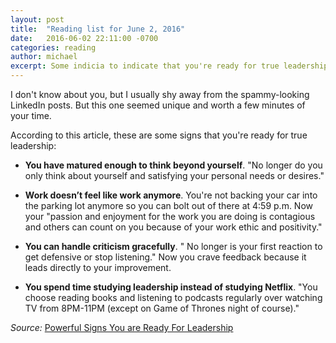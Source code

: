 ```yaml
---
layout: post
title:  "Reading list for June 2, 2016"
date:   2016-06-02 22:11:00 -0700
categories: reading
author: michael
excerpt: Some indicia to indicate that you're ready for true leadership
---
```


I don't know about you, but I usually shy away from the spammy-looking LinkedIn posts. But this one seemed unique and worth a few minutes of your time.

According to this article, these are some signs that you're ready for true leadership:

* **You have matured enough to think beyond yourself**. "No longer do you only think about yourself and satisfying your personal needs or desires."

* **Work doesn’t feel like work anymore**. You're not backing your car into the parking lot anymore so you can bolt out of there at 4:59 p.m. Now your "passion and enjoyment for the work you are doing is contagious and others can count on you because of your work ethic and positivity."

* **You can handle criticism gracefully**. " No longer is your first reaction to get defensive or stop listening." Now you crave feedback because it leads directly to your improvement.

* **You spend time studying leadership instead of studying Netflix**. "You choose reading books and listening to podcasts regularly over watching TV from 8PM-11PM (except on Game of Thrones night of course)."

*Source:* [Powerful Signs You are Ready For Leadership](https://www.linkedin.com/pulse/powerful-signs-you-ready-leadership-john-eades)
